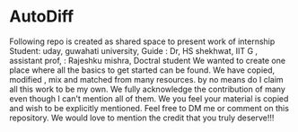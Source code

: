 # AutoDiff
Following repo is created as shared space to present work of internship
Student: uday, guwahati university,
Guide : Dr, HS shekhwat, IIT G , assistant prof,
      : Rajeshku mishra, Doctral student
We wanted to create one place where all the basics to get started can be found.
We have copied, modified , mix and matched from many resources.
by no means do I claim all this work to be my own. 
We fully acknowledge the contribution of many even though I can't mention all of them.
We you feel your material is copied and wish to be explicitly mentioned.
Feel free to DM me or comment on this repository.
We would love to mention the credit that you truly deserve!!! 
